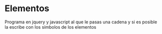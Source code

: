 # Elementos
Programa en jquery y javascript al que le pasas una cadena y si es posible la escribe con los símbolos de los elementos
